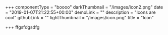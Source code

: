 +++
componentType = "boooo"
darkThumbnail = "/images/icon2.png"
date = "2019-01-07T21:22:55+00:00"
demoLink = ""
description = "Icons are cool"
githubLink = ""
lightThumbnail = "/images/icon.png"
title = "Icon"

+++
ffgsfdgsdfg